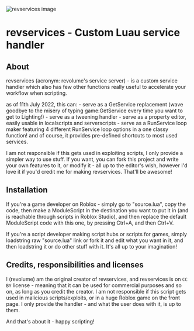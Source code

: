 ![revservices image](http://i-got.ratelimited.today/ACxiiRW.png)
# revservices - Custom Luau service handler

## About
revservices (acronym: revolume's service server) - is a custom service handler which also has few other functions really useful to accelerate your workflow when scripting.

as of 11th July 2022, this can:
    - serve as a GetService replacement (wave goodbye to the misery of typing game:GetService every time you want to get to Lighting!)
    - serve as a tweening handler
    - serve as a property editor, easily usable in localscripts and serverscripts
    - serve as a RunService loop maker featuring 4 different RunService loop options in a one classy function!
and of course, it provides pre-defined shortcuts to most used services.

I am not responsible if this gets used in exploiting scripts, I only provide a simpler way to use stuff.
If you want, you can fork this project and write your own features to it, or modify it - all up to the editor's wish, 
however I'd love it if you'd credit me for making revservices. That'll be awesome!

## Installation
If you're a game developer on Roblox - simply go to "source.lua", copy the code, then make a ModuleScript in the destination you want to put it in (and is reachable through scripts in Roblox Studio), and then replace the default ModuleScript code with this one, by pressing Ctrl+A, and then Ctrl+V.

If you're a script developer making script hubs or scripts for games, simply loadstring raw "source.lua" link or fork it and edit what you want in it, and then loadstring it or do other stuff with it. It's all up to your imagination!

## Credits, responsibilities and licenses
I (revolume) am the original creator of revservices, and revservices is on `CC BY` license - meaning that it can be used for commercial purposes and so on, as long as you credit the creator.
I am not responsible if this script gets used in malicious scripts/exploits, or in a huge Roblox game on the front page. I only provide the handler - and what the user does with it, is up to them.

And that's about it - happy scripting!
